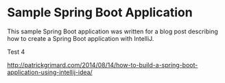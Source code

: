 # Sample Spring Boot Application #

This sample Spring Boot application was written for a blog post describing how to create a Spring Boot application with IntelliJ.

Test 4

http://patrickgrimard.com/2014/08/14/how-to-build-a-spring-boot-application-using-intellij-idea/
